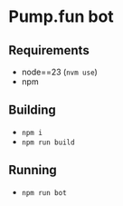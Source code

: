 # Pump.fun bot

## Requirements

* node==23 (`nvm use`)
* npm

## Building

* `npm i`
* `npm run build`

## Running

* `npm run bot`